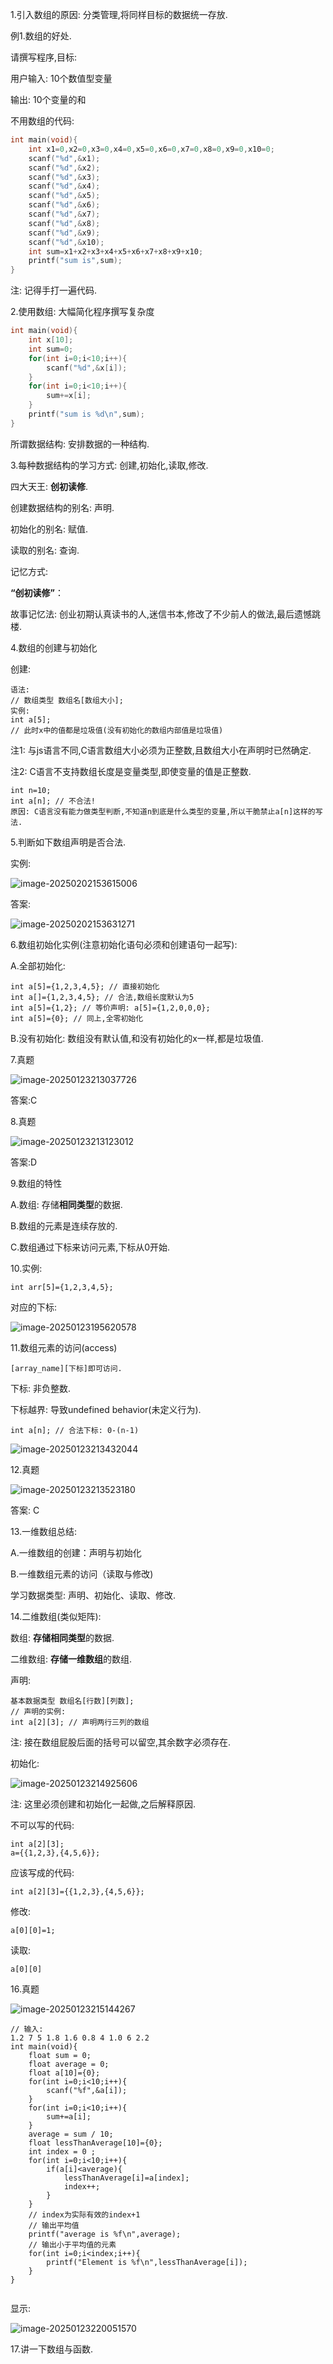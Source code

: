 1.引入数组的原因: 分类管理,将同样目标的数据统一存放.

例1.数组的好处.

请撰写程序,目标:

用户输入: 10个数值型变量

输出: 10个变量的和

不用数组的代码:

```c
int main(void){
	int x1=0,x2=0,x3=0,x4=0,x5=0,x6=0,x7=0,x8=0,x9=0,x10=0;
	scanf("%d",&x1);
	scanf("%d",&x2);
	scanf("%d",&x3);
	scanf("%d",&x4);
	scanf("%d",&x5);
	scanf("%d",&x6);
	scanf("%d",&x7);
	scanf("%d",&x8);
	scanf("%d",&x9);
	scanf("%d",&x10);
    int sum=x1+x2+x3+x4+x5+x6+x7+x8+x9+x10;
    printf("sum is",sum);
}
```

注: 记得手打一遍代码.

2.使用数组: 大幅简化程序撰写复杂度

```c
int main(void){
	int x[10];
	int sum=0;
	for(int i=0;i<10;i++){
		scanf("%d",&x[i]);
	}
	for(int i=0;i<10;i++){
		sum+=x[i];
	}
	printf("sum is %d\n",sum);
}
```

所谓数据结构: 安排数据的一种结构.

3.每种数据结构的学习方式: 创建,初始化,读取,修改.

四大天王: **创初读修**.

创建数据结构的别名: 声明.

初始化的别名: 赋值.

读取的别名: 查询.

记忆方式:

**“创初读修”**：

故事记忆法: 创业初期认真读书的人,迷信书本,修改了不少前人的做法,最后遗憾跳楼.

4.数组的创建与初始化

创建:

```
语法:
// 数组类型 数组名[数组大小];
实例:
int a[5];
// 此时x中的值都是垃圾值(没有初始化的数组内部值是垃圾值)
```

注1: 与js语言不同,C语言数组大小必须为正整数,且数组大小在声明时已然确定.

注2: C语言不支持数组长度是变量类型,即使变量的值是正整数.

```
int n=10;
int a[n]; // 不合法!
原因: C语言没有能力做类型判断,不知道n到底是什么类型的变量,所以干脆禁止a[n]这样的写法.
```



5.判断如下数组声明是否合法.

实例:

![image-20250202153615006](Pics/image-20250202153615006.png)

答案:

![image-20250202153631271](Pics/image-20250202153631271.png)



6.数组初始化实例(注意初始化语句必须和创建语句一起写):

A.全部初始化:

```
int a[5]={1,2,3,4,5}; // 直接初始化
int a[]={1,2,3,4,5}; // 合法,数组长度默认为5
int a[5]={1,2}; // 等价声明: a[5]={1,2,0,0,0};
int a[5]={0}; // 同上,全零初始化
```

B.没有初始化: 数组没有默认值,和没有初始化的x一样,都是垃圾值.



7.真题

![image-20250123213037726](Pics/image-20250123213037726.png)

答案:C



8.真题

![image-20250123213123012](Pics/image-20250123213123012.png)

答案:D



9.数组的特性

A.数组: 存储**相同类型**的数据.

B.数组的元素是连续存放的.

C.数组通过下标来访问元素,下标从0开始.



10.实例:

```
int arr[5]={1,2,3,4,5};
```

对应的下标:

![image-20250123195620578](Pics/image-20250123195620578.png)





11.数组元素的访问(access)

```
[array_name][下标]即可访问.
```

下标: 非负整数.

下标越界: 导致undefined behavior(未定义行为).

```
int a[n]; // 合法下标: 0-(n-1)
```



![image-20250123213432044](Pics/image-20250123213432044.png)

12.真题

![image-20250123213523180](Pics/image-20250123213523180.png)

答案: C



13.一维数组总结:

A.一维数组的创建：声明与初始化

B.一维数组元素的访问（读取与修改)

学习数据类型: 声明、初始化、读取、修改.



14.二维数组(类似矩阵): 

数组: **存储相同类型**的数据.

二维数组: **存储一维数组**的数组.

声明: 

```
基本数据类型 数组名[行数][列数];
// 声明的实例:
int a[2][3]; // 声明两行三列的数组
```

注: 接在数组屁股后面的括号可以留空,其余数字必须存在.

初始化:

![image-20250123214925606](Pics/image-20250123214925606.png)

注: 这里必须创建和初始化一起做,之后解释原因.

不可以写的代码:

```
int a[2][3];
a={{1,2,3},{4,5,6}};
```

应该写成的代码:

```
int a[2][3]={{1,2,3},{4,5,6}};
```

修改:

```
a[0][0]=1;
```

读取:

```
a[0][0]
```



16.真题

![image-20250123215144267](Pics/image-20250123215144267.png)

```
// 输入:
1.2 7 5 1.8 1.6 0.8 4 1.0 6 2.2
int main(void){
	float sum = 0;
	float average = 0;
	float a[10]={0};
	for(int i=0;i<10;i++){
		scanf("%f",&a[i]);
	}
	for(int i=0;i<10;i++){
		sum+=a[i];
	}
	average = sum / 10;
	float lessThanAverage[10]={0};
	int index = 0 ;
	for(int i=0;i<10;i++){
		if(a[i]<average){
			lessThanAverage[i]=a[index];
			index++;
		}	
	}
	// index为实际有效的index+1
	// 输出平均值
	printf("average is %f\n",average);
	// 输出小于平均值的元素
    for(int i=0;i<index;i++){
    	printf("Element is %f\n",lessThanAverage[i]);
    }
}


```

显示:

![image-20250123220051570](Pics/image-20250123220051570.png)

17.讲一下数组与函数.